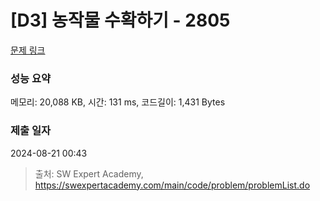 # [D3] 농작물 수확하기 - 2805 

[문제 링크](https://swexpertacademy.com/main/code/problem/problemDetail.do?contestProbId=AV7GLXqKAWYDFAXB) 

### 성능 요약

메모리: 20,088 KB, 시간: 131 ms, 코드길이: 1,431 Bytes

### 제출 일자

2024-08-21 00:43



> 출처: SW Expert Academy, https://swexpertacademy.com/main/code/problem/problemList.do